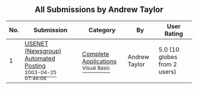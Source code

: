 ﻿<div align="center">

## All Submissions by Andrew Taylor

</div>

No.  | Submission | Category | By   | User Rating
---- | ---------- | -------- | ---- | -----------
1 | [USENET \(Newsgroup\) Automated Posting<br /><sup>2003-04-25 07:46:06</sup>](https://github.com/Planet-Source-Code/andrew-taylor-usenet-newsgroup-automated-posting__1-45023) | [Complete Applications<br /><sup>Visual Basic</sup>](../ByCategory/complete-applications__1-27.md) | Andrew Taylor | 5.0 (10 globes from 2 users)

